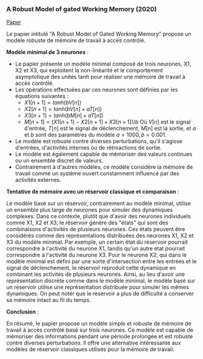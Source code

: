 ### A Robust Model of gated Working Memory (2020)

[Paper](https://www.labri.fr/perso/nrougier/papers/10.1162.neco_a_01249.pdf)

Le papier intitulé "A Robust Model of Gated Working Memory" propose un modèle robuste de mémoire de travail à accès contrôlé. 

**Modèle minimal de 3 neurones** :
- Le papier présente un modèle minimal composé de trois neurones, X1, X2 et X3, qui exploitent la non-linéarité et le comportement asymptotique des unités tanh pour réaliser une mémoire de travail à accès contrôlé.
- Les opérations effectuées par ces neurones sont définies par les équations suivantes :
  - $X1[n + 1] = tanh(b V[n])$
  - $X2[n + 1] = tanh(b V[n] + a T[n])$
  - $X3[n + 1] = tanh(b M[n] + a T[n])$
  - $M[n + 1] = (X1[n + 1] - X2[n + 1] + X3[n + 1])/b$
  Où $V[n]$ est le signal d'entrée, $T[n]$ est le signal de déclenchement, $M[n]$ est la sortie, et $a$ et $b$ sont des paramètres du modèle $a = 1000, b = 0.001$.
- Le modèle est robuste contre diverses perturbations, qu'il s'agisse d'entrées, d'activités internes ou de rétroactions de sortie.
- Le modèle est également capable de mémoriser des valeurs continues ou un ensemble discret de valeurs.
- Contrairement à d'autres modèles, ce modèle considère la mémoire de travail comme un système ouvert constamment influencé par des activités externes.

**Tentative de mémoire avec un réservoir classique et comparaison** :

Le modèle basé sur un réservoir, contrairement au modèle minimal, utilise un ensemble plus large de neurones pour simuler des dynamiques complexes. Dans ce contexte, plutôt que d'avoir des neurones individuels comme X1, X2 et X3, le réservoir génère des "états" qui sont des combinaisons d'activités de plusieurs neurones. Ces états peuvent être considérés comme des représentations distribuées des neurones X1, X2 et X3 du modèle minimal. Par exemple, un certain état du réservoir pourrait correspondre à l'activité du neurone X1, tandis qu'un autre état pourrait correspondre à l'activité du neurone X3. Pour le neurone X2, qui dans le modèle minimal est défini par une sorte d'intersection entre les entrées et le signal de déclenchement, le réservoir reproduit cette dynamique en combinant les activités de plusieurs neurones. Ainsi, au lieu d'avoir une représentation discrète comme dans le modèle minimal, le modèle basé sur un réservoir utilise une représentation distribuée pour simuler les mêmes dynamiques. 
On peut noter que le reservoir a plus de difficulté a conserver sa mémoire intact au fil du temps.

**Conclusion** :

En résumé, le papier propose un modèle simple et robuste de mémoire de travail à accès contrôlé basé sur trois neurones. Ce modèle est capable de mémoriser des informations pendant une période prolongée et est robuste contre diverses perturbations. Il offre une alternative intéressante aux modèles de réservoir classiques utilisés pour la mémoire de travail.